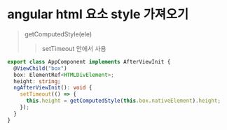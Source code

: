 # angular html 요소 style 가져오기

> getComputedStyle(ele)
>
> > setTimeout 안에서 사용

```ts
export class AppComponent implements AfterViewInit {
  @ViewChild("box")
  box: ElementRef<HTMLDivElement>;
  height: string;
  ngAfterViewInit(): void {
    setTimeout(() => {
      this.height = getComputedStyle(this.box.nativeElement).height;
    });
  }
}
```

